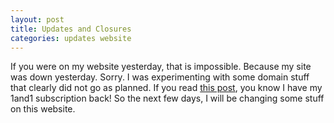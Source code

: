```yaml
---
layout: post
title: Updates and Closures
categories: updates website
---
```

If you were on my website yesterday, that is impossible. Because my site was down yesterday. Sorry. I was experimenting with some domain stuff that clearly did not go as planned. If you read [this post](/b/compare-server-langs), you know I have my 1and1 subscription back! So the next few days, I will be changing some stuff on this website.
